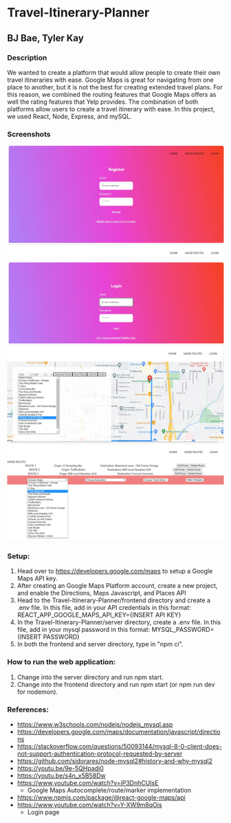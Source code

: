 # Travel-Itinerary-Planner

## BJ Bae, Tyler Kay

### Description

We wanted to create a platform that would allow people to create their own travel itineraries with ease. Google Maps is great for navigating from one place to another, but it is not the best for creating extended travel plans. For this reason, we combined the routing features that Google Maps offers as well the rating features that Yelp provides. The combination of both platforms allow users to create a travel itinerary with ease. In this project, we used React, Node, Express, and mySQL.

### Screenshots

![Alt text](/src/registration_page.jpg?raw=true "Registration Page")
![Alt text](/src/login_page.jpg?raw=true "Login Page")
![Alt text](/src/main-page.jpg?raw=true "Main Page")
![Alt text](/src/saved_routes_page.jpg?raw=true "Saved Routes Page")

### Setup:

1. Head over to https://developers.google.com/maps to setup a Google Maps API key.
2. After creating an Google Maps Platform account, create a new project, and enable the Directions, Maps Javascript, and Places API
3. Head to the Travel-Itinerary-Planner/frontend directory and create a .env file. In this file, add in your API credentials in this format: REACT_APP_GOOGLE_MAPS_API_KEY={INSERT API KEY}
4. In the Travel-Itinerary-Planner/server directory, create a .env file. In this file, add in your mysql password in this format: MYSQL_PASSWORD={INSERT PASSWORD}
5. In both the frontend and server directory, type in "npm ci".

### How to run the web application:

1. Change into the server directory and run npm start.
2. Change into the frontend directory and run npm start (or npm run dev for nodemon).

### References:

- https://www.w3schools.com/nodejs/nodejs_mysql.asp
- https://developers.google.com/maps/documentation/javascript/directions
- https://stackoverflow.com/questions/50093144/mysql-8-0-client-does-not-support-authentication-protocol-requested-by-server
- https://github.com/sidorares/node-mysql2#history-and-why-mysql2
- https://youtu.be/9e-5QHpadi0
- https://youtu.be/s4n_x5B58Dw
- https://www.youtube.com/watch?v=iP3DnhCUIsE
  - Google Maps Autocomplete/route/marker implementation
- https://www.npmjs.com/package/@react-google-maps/api
- https://www.youtube.com/watch?v=Y-XW9m8qOis
  - Login page
